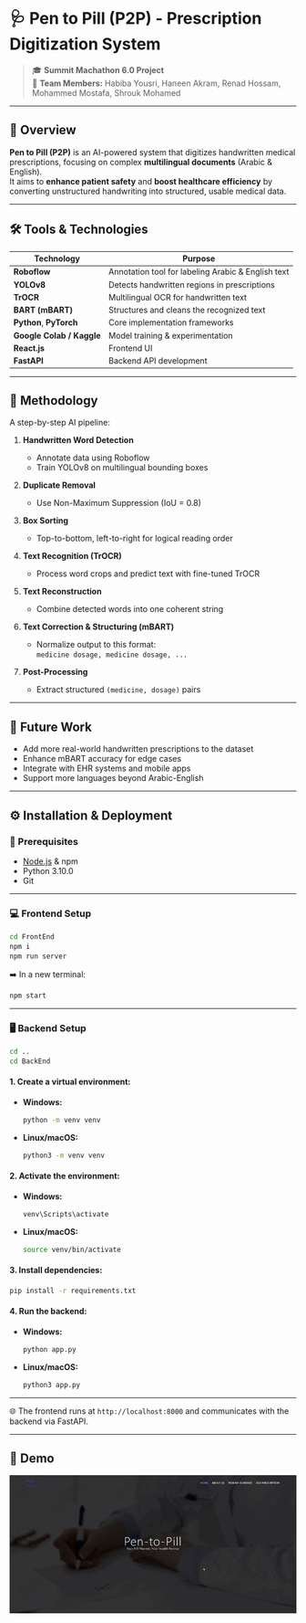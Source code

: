 # 🩺 Pen to Pill (P2P) - Prescription Digitization System

> 🎓 **Summit Machathon 6.0 Project**  
> 👥 **Team Members:** Habiba Yousri, Haneen Akram, Renad Hossam, Mohammed Mostafa, Shrouk Mohamed

---

## 📖 Overview

**Pen to Pill (P2P)** is an AI-powered system that digitizes handwritten medical prescriptions, focusing on complex **multilingual documents** (Arabic & English).  
It aims to **enhance patient safety** and **boost healthcare efficiency** by converting unstructured handwriting into structured, usable medical data.

---

## 🛠️ Tools & Technologies

| Technology     | Purpose                                  |
|----------------|-------------------------------------------|
| **Roboflow**      | Annotation tool for labeling Arabic & English text |
| **YOLOv8**         | Detects handwritten regions in prescriptions        |
| **TrOCR**          | Multilingual OCR for handwritten text               |
| **BART (mBART)**   | Structures and cleans the recognized text           |
| **Python**, **PyTorch** | Core implementation frameworks                |
| **Google Colab / Kaggle** | Model training & experimentation         |
| **React.js**       | Frontend UI                                      |
| **FastAPI**         | Backend API development                          |

---

## 🧪 Methodology

A step-by-step AI pipeline:

1. **Handwritten Word Detection**
   - Annotate data using Roboflow
   - Train YOLOv8 on multilingual bounding boxes

2. **Duplicate Removal**
   - Use Non-Maximum Suppression (IoU = 0.8)

3. **Box Sorting**
   - Top-to-bottom, left-to-right for logical reading order

4. **Text Recognition (TrOCR)**
   - Process word crops and predict text with fine-tuned TrOCR

5. **Text Reconstruction**
   - Combine detected words into one coherent string

6. **Text Correction & Structuring (mBART)**
   - Normalize output to this format:  
     `medicine dosage, medicine dosage, ...`

7. **Post-Processing**
   - Extract structured `(medicine, dosage)` pairs

---

## 🚀 Future Work

- Add more real-world handwritten prescriptions to the dataset
- Enhance mBART accuracy for edge cases
- Integrate with EHR systems and mobile apps
- Support more languages beyond Arabic-English

---

## ⚙️ Installation & Deployment

### 🔧 Prerequisites

- [Node.js](https://nodejs.org/) & npm
- Python 3.10.0
- Git

---

### 💻 Frontend Setup

```bash
cd FrontEnd
npm i
npm run server
````

➡️ In a new terminal:

```bash
npm start
```

---

### 🖥️ Backend Setup

```bash
cd ..
cd BackEnd
```

#### 1. Create a virtual environment:

* **Windows:**

  ```bash
  python -m venv venv
  ```
* **Linux/macOS:**

  ```bash
  python3 -m venv venv
  ```

#### 2. Activate the environment:

* **Windows:**

  ```bash
  venv\Scripts\activate
  ```
* **Linux/macOS:**

  ```bash
  source venv/bin/activate
  ```

#### 3. Install dependencies:

```bash
pip install -r requirements.txt
```

#### 4. Run the backend:

* **Windows:**

  ```bash
  python app.py
  ```
* **Linux/macOS:**

  ```bash
  python3 app.py
  ```

---

🌐 The frontend runs at `http://localhost:8000` and communicates with the backend via FastAPI.

---

## 🎥 Demo

![Demo Video](./Demo/Demo_Pen_To_Pill.gif)
